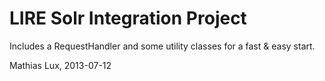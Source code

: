LIRE Solr Integration Project
=============================

Includes a RequestHandler and some utility classes for a fast & easy start.

Mathias Lux, 2013-07-12